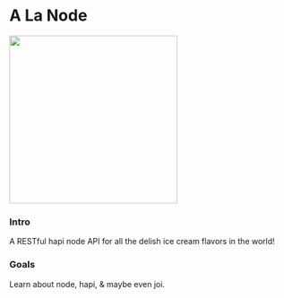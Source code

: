 # A La Node
<img src="https://images.unsplash.com/photo-1495161054557-8377ed519797?ixlib=rb-1.2.1&ixid=eyJhcHBfaWQiOjEyMDd9&auto=format&fit=crop&w=2550&q=80" height="300" />

### Intro
A RESTful hapi node API for all the delish ice cream flavors in the world!

### Goals
Learn about node, hapi, & maybe even joi.

